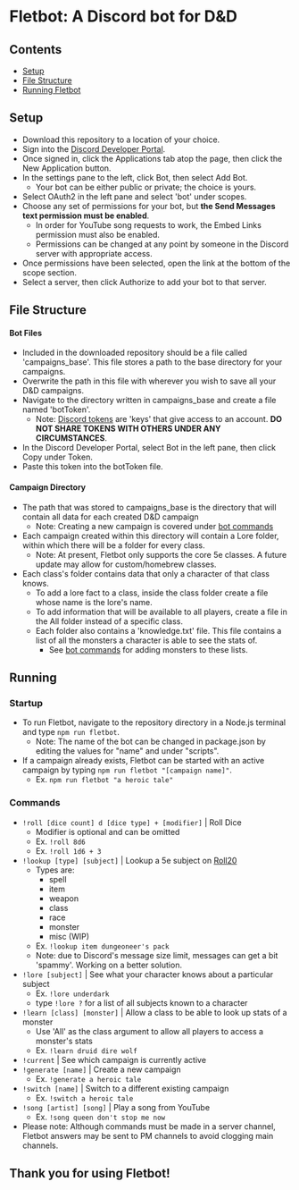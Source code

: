 # Fletbot: A Discord bot for D&amp;D
## Contents
* [Setup](#setup)
* [File Structure](#file-structure)
* [Running Fletbot](#running)

## Setup
- Download this repository to a location of your choice.
- Sign into the [Discord Developer Portal](https://discordapp.com/developers).
- Once signed in, click the Applications tab atop the page, then click the New Application button.
- In the settings pane to the left, click Bot, then select Add Bot.
  - Your bot can be either public or private; the choice is yours.
- Select OAuth2 in the left pane and select 'bot' under scopes.
- Choose any set of permissions for your bot, but **the Send Messages text permission must be enabled**.
  - In order for YouTube song requests to work, the Embed Links permission must also be enabled.
  - Permissions can be changed at any point by someone in the Discord server with appropriate access.
- Once permissions have been selected, open the link at the bottom of the scope section.
- Select a server, then click Authorize to add your bot to that server.

## File Structure
#### Bot Files
- Included in the downloaded repository should be a file called 'campaigns_base'. This file stores a path to the base directory for your campaigns.
- Overwrite the path in this file with wherever you wish to save all your D&amp;D campaigns.
- Navigate to the directory written in campaigns_base and create a file named 'botToken'.
  - Note: [Discord tokens](https://discordhelp.net/discord-token) are 'keys' that give access to an account. **DO NOT SHARE TOKENS WITH OTHERS UNDER ANY CIRCUMSTANCES**.
- In the Discord Developer Portal, select Bot in the left pane, then click Copy under Token.
- Paste this token into the botToken file.
#### Campaign Directory
- The path that was stored to campaigns_base is the directory that will contain all data for each created D&amp;D campaign
  - Note: Creating a new campaign is covered under [bot commands](#commands)
- Each campaign created within this directory will contain a Lore folder, within which there will be a folder for every class.
  - Note: At present, Fletbot only supports the core 5e classes. A future update may allow for custom/homebrew classes.
- Each class's folder contains data that only a character of that class knows.
  - To add a lore fact to a class, inside the class folder create a file whose name is the lore's name.
  - To add information that will be available to all players, create a file in the All folder instead of a specific class.
  - Each folder also contains a 'knowledge.txt' file. This file contains a list of all the monsters a character is able to see the stats of.
    - See [bot commands](#commands) for adding monsters to these lists.

## Running
### Startup
- To run Fletbot, navigate to the repository directory in a Node.js terminal and type ```npm run fletbot```.
  - Note: The name of the bot can be changed in package.json by editing the values for "name" and under "scripts".
- If a campaign already exists, Fletbot can be started with an active campaign by typing ```npm run fletbot "[campaign name]"```.
  - Ex. ```npm run fletbot "a heroic tale"```
### Commands
- ```!roll [dice count] d [dice type] + [modifier]``` | Roll Dice
  - Modifier is optional and can be omitted
  - Ex. ```!roll 8d6```
  - Ex. ```!roll 1d6 + 3```
- ```!lookup [type] [subject]``` | Lookup a 5e subject on [Roll20](https://roll20.net)
  - Types are:
    - spell
    - item
    - weapon
    - class
    - race
    - monster
    - misc (WIP)
  - Ex. ```!lookup item dungeoneer's pack```
  - Note: due to Discord's message size limit, messages can get a bit 'spammy'. Working on a better solution.
- ```!lore [subject]``` | See what your character knows about a particular subject
  - Ex. ```!lore underdark```
  - type ```!lore ?``` for a list of all subjects known to a character
- ```!learn [class] [monster]``` | Allow a class to be able to look up stats of a monster
  - Use 'All' as the class argument to allow all players to access a monster's stats
  - Ex. ```!learn druid dire wolf```
- ```!current``` | See which campaign is currently active
- ```!generate [name]``` | Create a new campaign
  - Ex. ```!generate a heroic tale```
- ```!switch [name]``` | Switch to a different existing campaign
  - Ex. ```!switch a heroic tale```
- ```!song [artist] [song]``` | Play a song from YouTube
  - Ex. ```!song queen don't stop me now```
- Please note: Although commands must be made in a server channel, Fletbot answers may be sent to PM channels to avoid clogging main channels.

## Thank you for using Fletbot!
